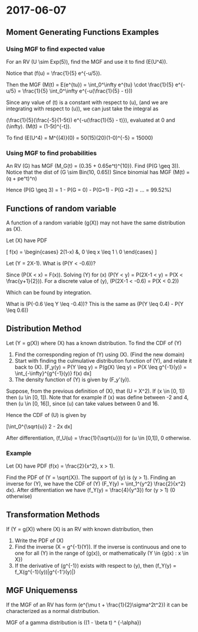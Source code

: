 # 2017-06-07

## Moment Generating Functions Examples

### Using MGF to find expected value
For an RV \(U \sim Exp(5)\), find the MGF and use it to find \(E(U^4)\).

Notice that \(f(u) = \frac{1}{5} e^{-u/5}\).

Then the MGF \(M(t) = E(e^{tu}) = \int_0^\infty e^{tu} \cdot \frac{1}{5} e^{-u/5} = \frac{1}{5} \int_0^\infty e^{-u(\frac{1}{5} - t})\)

Since any value of \(t\) is a constant with respect to \(u\), (and we are integrating with respect to \(u\)), we can just take the integral as

\(\frac{1}{5}(\frac{-5}{1-5t}) e^{-u(\frac{1}{5} - t)}\), evaluated at 0 and \(\infty\). \(M(t) = (1-5t)^{-t}\).

To find \(E(U^4) = M^{(4)}(0) = 50(15)(20)(1-0)^{-5} = 15000\)

### Using MGF to find probabilities
An RV \(G\) has MGF \(M_G(t) = (0.35 + 0.65e^t)^{10}\). Find \(P(G \geq 3)\).
Notice that the dist of \(G \sim Bin(10, 0.65)\) Since binomial has MGF \(M(t) = (q + pe^t)^n\)

Hence \(P(G \geq 3) = 1 - P(G = 0) - P(G=1) - P(G =2) = ... = 99.52\%\)

## Functions of random variable
A function of a random variable \(g(X)\) may not have the same distribution as \(X\).

Let \(X\) have PDF

\[
f(x) = \begin{cases} 2(1-x) &, 0 \leq x \leq 1 \\ 0 \end{cases}
\]

Let \(Y = 2X-1\). What is \(P(Y < -0.6)\)?

Since \(P(X < x) = F(x)\). Solving \(Y\) for \(x\) \(P(Y < y) = P(2X-1 < y) = P(X < \frac{y+1}{2})\). For a discrete value of \(y\), \(P(2X-1 < -0.6) = P(X < 0.2)\)

Which can be found by integration.

What is \(P(-0.6 \leq Y \leq -0.4)\)? This is the same as \(P(Y \leq 0.4) - P(Y \leq 0.6)\)

## Distribution Method
Let \(Y = g(X)\) where \(X\) has a known distribution. To find the CDF of \(Y\)
 1. Find the corresponding region of \(Y\) using \(X\). (Find the new domain)
 2. Start with finding the culmulative distribution function of \(Y\), and relate it back to \(X\).
  \[F_y(y) = P(Y \leq y) = P(g(X) \leq y) = P(X \leq g^{-1}(y)) = \int_{-\infty}^{g^{-1}(y)} f(x) dx\]
3. The density function of \(Y\) is given by \(F_y'(y)\).

Suppose, from the previous definition of \(X\), that \(U = X^2\). If \(x \in [0, 1]\) then \(u \in [0, 1]\). Note that for example if \(x\) was define between -2 and 4, then \(u \in [0, 16]\), since \(u\) can take values between 0 and 16.

Hence the CDF of \(U\) is given by 

\[\int_0^{\sqrt{u}} 2 - 2x dx\]

After differentiation, \(f_U(u) = \frac{1}{\sqrt{u}}\) for \(u \in [0,1]\), 0 otherwise.

### Example
Let \(X\) have PDF \(f(x) = \frac{2}{x^2}, x > 1\).

Find the PDF of \(Y = \sqrt{X}\). The support of \(y\) is \(y > 1\). Finding an inverse for \(Y\), we have the CDF of \(Y\) \(F_Y(y) = \int_1^{y^2} \frac{2}{x^2} dx\). After differentiation we have \(f_Y(y) = \frac{4}{y^3}\) for \(y > 1\) (0 otherwise)


## Transformation Methods
If \(Y = g(X)\) where \(X\) is an RV with known distribution, then 
1. Write the PDF of \(X\)
2. Find the inverse \(X = g^{-1}(Y)\). If the inverse is continuous and one to one for all \(Y\) in the range of \(g(x)\), or mathematically \(Y \in \{g(x) : x \in X\}\)
3. If the derivative of \(g^{-1}\) exists with respect to \(y\), then  \(f_Y(y) = f_X(g^{-1}(y))|g^{-1'}(y)|\) 

## MGF Uniquemenss

If the MGF of an RV has form \(e^{\mu t + \frac{1}{2}\sigma^2t^2}\) it can be characterized as a normal distribution.

MGF of a gamma distribution is \((1 - \beta t) ^ {-\alpha}\)
